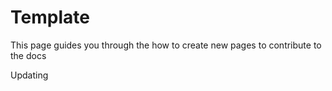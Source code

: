 # Template
This page guides you through the how to create new pages to contribute to the docs

Updating